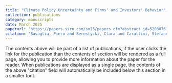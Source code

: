 ```yaml
---
title: "Climate Policy Uncertainty and Firms' and Investors' Behavior"
collection: publications
category: manuscripts
date: March 2025
paperurl: 'https://papers.ssrn.com/sol3/papers.cfm?abstract_id=5208076'
citation: 'Basaglia, Piero and Berestycki, Clara and Carattini, Stefano and Dechezleprêtre, Antoine and Kruse, Tobias, Climate Policy Uncertainty and Firms' and Investors' Behavior (March 31, 2025). CESifo Working Paper No. 11782'
---
```

The contents above will be part of a list of publications, if the user clicks the link for the publication than the contents of section will be rendered as a full page, allowing you to provide more information about the paper for the reader. When publications are displayed as a single page, the contents of the above "citation" field will automatically be included below this section in a smaller font.
